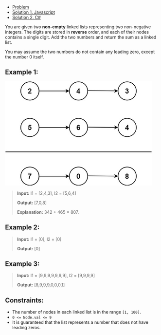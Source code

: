 - [Problem](index)
- [Solution 1. Javascript](solution-1-javascript)
- [Solution 2. C#](solution-2-csharp)


You are given two **non-empty** linked lists representing two non-negative integers. The digits are stored in **reverse** order, and each of their nodes contains a single digit. Add the two numbers and return the sum as a linked list.

You may assume the two numbers do not contain any leading zero, except the number 0 itself.


## Example 1:
![example 1](image-1.png)


> **Input:** l1 = [2,4,3], l2 = [5,6,4]
> 
> **Output:** [7,0,8]
> 
> **Explanation:** 342 + 465 = 807.

## Example 2:

> **Input:** l1 = [0], l2 = [0]
> 
> **Output:** [0]

## Example 3:

> **Input:** l1 = [9,9,9,9,9,9,9], l2 = [9,9,9,9]
> 
> **Output:** [8,9,9,9,0,0,0,1]
> 
 

## Constraints:

- The number of nodes in each linked list is in the range `[1, 100]`.
- `0 <= Node.val <= 9`
- It is guaranteed that the list represents a number that does not have leading zeros.

